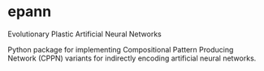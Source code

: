 # epann
Evolutionary Plastic Artificial Neural Networks

Python package for implementing Compositional Pattern Producing Network (CPPN) variants for indirectly encoding artificial neural networks.
